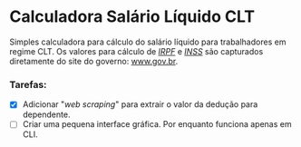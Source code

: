 # Calculadora Salário Líquido CLT
Simples calculadora para cálculo do salário líquido para trabalhadores em regime CLT.
Os valores para cálculo  de *[IRPF](https://www.gov.br/receitafederal/pt-br/assuntos/meu-imposto-de-renda/tabelas/2024)* e *[INSS](https://www.gov.br/inss/pt-br/direitos-e-deveres/inscricao-e-contribuicao/tabela-de-contribuicao-mensal)* são capturados diretamente do site do governo: www.gov.br.
 
### Tarefas:
- [x] Adicionar "*web scraping*" para extrair o valor da dedução para dependente.
- [ ] Criar uma pequena interface gráfica. Por enquanto funciona apenas em CLI.
